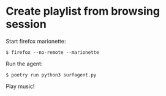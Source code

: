 # Create playlist from browsing session

Start firefox marionette:

```ShellSession
$ firefox --no-remote --marionette
```

Run the agent:

```ShellSession
$ poetry run python3 surfagent.py
```

Play music!
